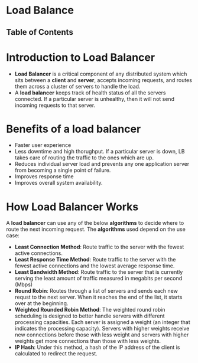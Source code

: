# Load Balance

## Table of Contents

# Introduction to Load Balancer
* __Load Balancer__ is a critical component of any distributed system which sits between a __client__ and __server__, accepts incoming requests, and routes them across a cluster of servers to handle the load. 
* A __load balancer__ keeps track of health status of all the servers connected. If a particular server is unhealthy, then it will not send incoming requests  to that server.

# Benefits of a load balancer
* Faster user experience
* Less downtime and high thorughput. If a particular server is down, LB takes care of routing the traffic to the ones which are up.
* Reduces individual server load and prevents any one application server from becoming a single point of failure.
* Improves response time
* Improves overall system availability.

# How Load Balancer Works
A __load balancer__ can use any of the below __algorithms__ to decide where to route the next incoming request. The __algorithms__ used depend on the use case:
* __Least Connection Method__: Route traffic to the server with the fewest active connections.
* __Least Response Time Method__: Route traffic to the server with the fewest active connections and the lowest average response time.
* __Least Bandwidth Method__: Route traffic to the server that is currently serving the least amount of traffic measured in megabits per second (Mbps)
* __Round Robin__: Routes through a list of servers and sends each new requst to the next server. When it reaches the end of the list, it starts over at the beginning.
* __Weighted Rounded Robin Method__: The weighted round robin scheduling is designed to better handle servers with different processing capacities. Each server is assigned a weight (an integer that indicates the processing capacity). Servers with higher weights receive new connections before those with less weight and servers with higher weights get more connections than those with less weights.
* __IP Hash__: Under this method, a hash of the IP address of the client is calculated to redirect the request.